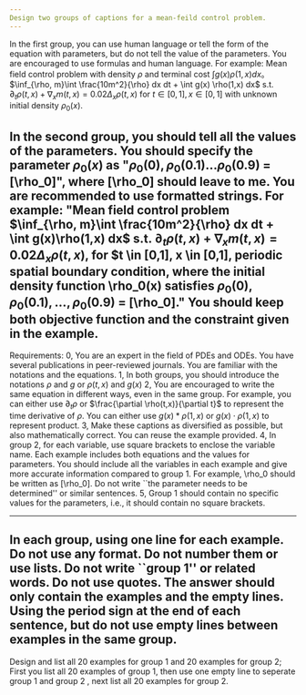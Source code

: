 ```yaml
---
Design two groups of captions for a mean-feild control problem.
---
```

In the first group, you can use human language or tell the form of the equation with parameters, but do not tell the value of the parameters. You are encouraged to use formulas and human language. For example:
Mean field control problem with density $\rho$ and terminal cost $\int g(x)\rho(1,x)dx$。
$\inf_{\rho, m}\int \frac{10m^2}{\rho} dx dt + \int g(x) \rho(1,x) dx$ s.t. $\partial_t \rho(t,x) + \nabla_x m(t,x) = 0.02 \Delta_x \rho(t,x)$ for $t \in [0,1], x \in [0,1]$ with unknown initial density $\rho_0(x)$.

In the second group, you should tell all the values of the parameters. You should specify the parameter $\rho_0(x)$ as "$\rho_0(0), \rho_0(0.1) ... \rho_0(0.9)$ = [\rho_0]", where [\rho_0] should leave to me. You are recommended to use formatted strings. For example: "Mean field control problem $\inf_{\rho, m}\int \frac{10m^2}{\rho} dx dt + \int g(x)\rho(1,x) dx$ s.t. $\partial_t \rho(t,x) + \nabla_x m(t,x) = 0.02 \Delta_x \rho(t,x)$, for $t \in [0,1], x \in [0,1],  periodic spatial boundary condition, where the initial density function \rho_0(x) satisfies $\rho_0(0), \rho_0(0.1), ..., \rho_0(0.9)$ = [\rho_0]." You should keep both objective function and the constraint given in the example.
---
Requirements:
0, You are an expert in the field of PDEs and ODEs. You have several publications in peer-reviewed journals. You are familiar with the notations and the equations.
1, In both groups, you should introduce the notations $\rho$ and $g$ or $\rho(t,x)$ and $g(x)$ 
2, You are encouraged to write the same equation in different ways, even in the same group. For example, you can either use $\partial_t \rho$ or $\frac{\partial \rho(t,x)}{\partial t}$ to represent the time derivative of $\rho$.  You can either use $g(x) * \rho(1,x)$ or $g(x) \cdot \rho(1,x)$ to represent product. 
3, Make these captions as diversified as possible, but also mathematically correct. You can reuse the example provided.
4, In group 2, for each variable, use square brackets to enclose the variable name. Each example includes both equations and the values for parameters. You should include all the variables in each example and give more accurate information compared to group 1. For example, \rho_0 should be written as [\rho_0]. Do not write ``the parameter needs to be determined'' or similar sentences. 
5, Group 1 should contain no specific values for the parameters, i.e., it should contain no square brackets.

---
In each group, using one line for each example. Do not use any format. Do not number them or use lists. Do not write ``group 1'' or related words. Do not use quotes. The answer should only contain the examples and the empty lines. Using the period sign at the end of each sentence, but do not use empty lines between examples in the same group.
---
Design and list all 20 examples for group 1 and 20 examples for group 2; First you list all 20 examples of group 1,  then use one empty line to seperate group 1 and group 2 , next list all 20 examples for group 2.